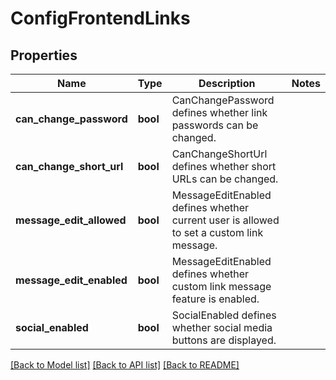 # ConfigFrontendLinks

## Properties
Name | Type | Description | Notes
------------ | ------------- | ------------- | -------------
**can_change_password** | **bool** | CanChangePassword defines whether link passwords can be changed. | 
**can_change_short_url** | **bool** | CanChangeShortUrl defines whether short URLs can be changed. | 
**message_edit_allowed** | **bool** | MessageEditEnabled defines whether current user is allowed to set a custom link message. | 
**message_edit_enabled** | **bool** | MessageEditEnabled defines whether custom link message feature is enabled. | 
**social_enabled** | **bool** | SocialEnabled defines whether social media buttons are displayed. | 

[[Back to Model list]](../README.md#documentation-for-models) [[Back to API list]](../README.md#documentation-for-api-endpoints) [[Back to README]](../README.md)

